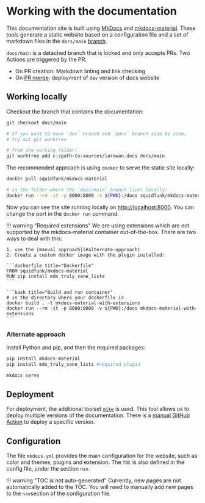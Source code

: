 # Working with the documentation

This documentation site is built using [MkDocs](https://www.mkdocs.org/) and
[mkdocs-material](https://squidfunk.github.io/mkdocs-material/). These tools
generate a static website based on a configuration file and a set of markdown
files in the `docs/main` [branch](https://github.com/Azure/iotedge-lorawan-starterkit/tree/docs/main).

`docs/main` is a detached branch that is locked and only accepts PRs. Two Actions
are triggered by the PR:

- On PR creation: Markdown linting and link checking
- On [PR merge](https://github.com/Azure/iotedge-lorawan-starterkit/actions/workflows/publish-docs-dev.yml): deployment of `dev` version of docs website

## Working locally

Checkout the branch that contains the documentation:

```bash title="git worktree"
git checkout docs/main

# If you want to have `dev` branch and `docs` branch side by side,
# try out git worktree

# from the working folder:
git worktree add c:/path-to-sources/lorawan.docs docs/main

```

The recommended approach is using `docker` to serve the static site locally:

```bash title="serve documentation locally"
docker pull squidfunk/mkdocs-material

# in the folder where the `docs/main` branch lives locally:
docker run --rm -it -p 8000:8000 -v ${PWD}:/docs squidfunk/mkdocs-material
```

Now you can see the site running locally on <http://localhost:8000>. You can change
the port in the `docker run` command.

<!-- markdownlint-disable MD046 -->
!!! warning "Required extensions"
    We are using extensions which are not supported by the mkdocs-material
    container out-of-the-box. There are two ways to deal with this:  

    1. use the [manual approach](#alternate-approach)
    2. Create a custom docker image with the plugin installed:  

    ```dockerfile title="Dockerfile"
    FROM squidfunk/mkdocs-material
    RUN pip install mdx_truly_sane_lists
    ```

    ```bash title="Build and run container"
    # in the directory where your dockerfile is
    docker build . -t mkdocs-material-with-extensions
    docker run --rm -it -p 8000:8000 -v ${PWD}:/docs mkdocs-material-with-extensions
    ```
<!-- markdownlint-enable MD046 -->

### Alternate approach

Install Python and pip, and then the required packages:

```python title="install prerequisites"
pip install mkdocs-material
pip install mdx_truly_sane_lists #required plugin
```

```bash title="run mkdocs"
mkdocs serve
```

## Deployment

For deployment, the additional toolset [`mike`](https://github.com/jimporter/mike)
is used. This tool allows us to deploy multiple versions of the documentation.
There is a [manual GitHub Action](https://github.com/Azure/iotedge-lorawan-starterkit/actions/workflows/publish-docs-new-version.yml)
to deploy a specific version.

## Configuration

The file `mkdocs.yml` provides the main configuration for the website, such as
color and themes, plugins and extension. The `TOC` is also defined in the config
file, under the section `nav`.

!!! warning "TOC is not auto-generated"
    Currently, new pages are not automatically added to the TOC. You will need to
    manually add new pages to the `nav`section of the configuration file.
